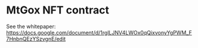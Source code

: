 # MtGox NFT contract

See the whitepaper: https://docs.google.com/document/d/1rglLJNV4LWOx0qQixvonyYgPWM_F7HnbnQEzYSzvgnE/edit
